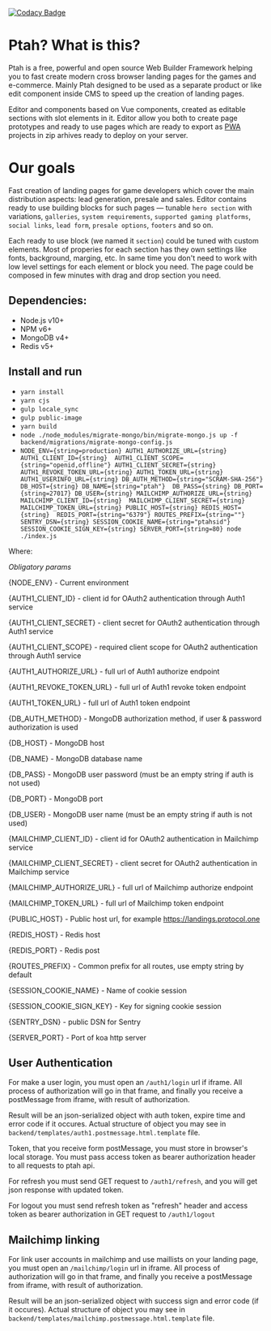 [![Codacy Badge](https://api.codacy.com/project/badge/Grade/da503bb6111644f68a1266eea37309c7)](https://www.codacy.com/app/ProtocolOne/storefront)

# Ptah? What is this?

Ptah is a free, powerful and open source Web Builder Framework helping you to fast create modern cross browser landing pages for the games and e-commerce. Mainly Ptah designed to be used as a separate product or like edit component inside CMS to speed up the creation of landing pages. 

Editor and components based on Vue components, created as editable sections with slot elements in it. Editor allow you both to create page prototypes and ready to use pages which are ready to export as [PWA](https://developers.google.com/web/progressive-web-apps/) projects in zip arhives ready to deploy on your server. 

# Our goals

Fast creation of landing pages for game developers which cover the main distribution aspects: lead generation, presale and sales. Editor contains ready to use building blocks for such pages — tunable `hero section` with variations, `galleries`, `system requirements`, `supported gaming platforms`, `social links`, `lead form`, `presale options`, `footers` and so on.  

Each ready to use block (we named it `section`) could be tuned with custom elements. Most of properies for each section has they own settings like fonts, background, marging, etc. In same time you don't need to work with low level settings for each element or block you need. The page could be composed in few minutes with drag and drop section you need.

## Dependencies: 
* Node.js v10+
* NPM v6+
* MongoDB v4+
* Redis v5+

## Install and run
* `yarn install`
* `yarn cjs`
* `gulp locale_sync`
* `gulp public-image`
* `yarn build`
* `node ./node_modules/migrate-mongo/bin/migrate-mongo.js up -f backend/migrations/migrate-mongo-config.js`
* `NODE_ENV={string=production} AUTH1_AUTHORIZE_URL={string} AUTH1_CLIENT_ID={string} 
AUTH1_CLIENT_SCOPE={string="openid,offline"} AUTH1_CLIENT_SECRET={string} AUTH1_REVOKE_TOKEN_URL={string} AUTH1_TOKEN_URL={string} 
AUTH1_USERINFO_URL={string} DB_AUTH_METHOD={string="SCRAM-SHA-256"} DB_HOST={string} DB_NAME={string="ptah"} 
DB_PASS={string} DB_PORT={string=27017} DB_USER={string} MAILCHIMP_AUTHORIZE_URL={string} MAILCHIMP_CLIENT_ID={string} 
MAILCHIMP_CLIENT_SECRET={string} MAILCHIMP_TOKEN_URL={string} PUBLIC_HOST={string} REDIS_HOST={string} 
REDIS_PORT={string="6379"} ROUTES_PREFIX={string=""} SENTRY_DSN={string} SESSION_COOKIE_NAME={string="ptahsid"} 
SESSION_COOKIE_SIGN_KEY={string} SERVER_PORT={string=80} node ./index.js`

Where:

*Obligatory params*

{NODE_ENV} - Current environment

{AUTH1_CLIENT_ID} - client id for OAuth2 authentication through Auth1 service

{AUTH1_CLIENT_SECRET} - client secret for OAuth2 authentication through Auth1 service

{AUTH1_CLIENT_SCOPE} - required client scope for OAuth2 authentication through Auth1 service

{AUTH1_AUTHORIZE_URL} - full url of Auth1 authorize endpoint

{AUTH1_REVOKE_TOKEN_URL} - full url of Auth1 revoke token endpoint

{AUTH1_TOKEN_URL} - full url of Auth1 token endpoint

{DB_AUTH_METHOD} - MongoDB authorization method, if user & password authorization is used

{DB_HOST} - MongoDB host

{DB_NAME} - MongoDB database name

{DB_PASS} - MongoDB user password (must be an empty string if auth is not used)

{DB_PORT} - MongoDB port

{DB_USER} - MongoDB user name (must be an empty string if auth is not used)

{MAILCHIMP_CLIENT_ID} - client id for OAuth2 authentication in Mailchimp service

{MAILCHIMP_CLIENT_SECRET} - client secret for OAuth2 authentication in Mailchimp service

{MAILCHIMP_AUTHORIZE_URL} - full url of Mailchimp authorize endpoint 

{MAILCHIMP_TOKEN_URL} - full url of Mailchimp token endpoint

{PUBLIC_HOST} - Public host url, for example https://landings.protocol.one

{REDIS_HOST} - Redis host

{REDIS_PORT} - Redis post

{ROUTES_PREFIX} - Common prefix for all routes, use empty string by default

{SESSION_COOKIE_NAME} - Name of cookie session

{SESSION_COOKIE_SIGN_KEY} - Key for signing cookie session

{SENTRY_DSN} - public DSN for Sentry

{SERVER_PORT} - Port of koa http server


## User Authentication

For make a user login, you must open an `/auth1/login` url if iframe. 
All process of authorization will go in that frame, and finally you receive a postMessage from iframe, 
with result of authorization. 

Result will be an json-serialized object with auth token, expire time and error code if it occures. 
Actual structure of object you may see in `backend/templates/auth1.postmessage.html.template` file.

Token, that you receive form postMessage, you must store in browser's local storage.
You must pass access token as bearer authorization header to all requests to ptah api.

For refresh you must send GET request to `/auth1/refresh`, and you will get json response with updated token. 

For logout you must send refresh token as "refresh" header and access token as bearer authorization in GET request to 
`/auth1/logout`

## Mailchimp linking

For link user accounts in mailchimp and use maillists on your landing page, you must open an `/mailchimp/login` url
in iframe.
All process of authorization will go in that frame, and finally you receive a postMessage from iframe, 
with result of authorization. 

Result will be an json-serialized object with success sign and error code (if it occures). 
Actual structure of object you may see in `backend/templates/mailchimp.postmessage.html.template` file.
